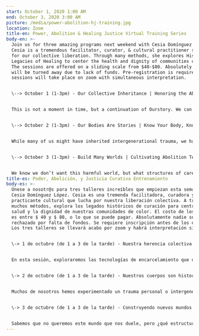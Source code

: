 ```yaml
---
start: October 1, 2020 1:00 AM
end: October 3, 2020 3:00 AM
picture: /media/power-abolition-hj-training.jpg
location: Zoom
title-en: Power, Abolition & Healing Justice Virtual Training Series
body-en: >-
  Join us for three amazing programs next weekend with Cesia Domínguez López.
  Cesia is a tremendous facilitator, curator, & cultural practitioner striving
  for our collective liberation. Through many methods, she explores Historical
  Legacies of Healing to center the health and dignity of communities of color.
  The sessions are offered on a sliding scale from $40-$80. Absolutely no one
  will be turned away due to lack of funds. Pre-registration is required. The
  sessions will take place on zoom with simultaneous interpretation.


  \--> October 1 (1-3pm) - Our Collective Inheritance | Honoring the Abolition Lineage


  This is not a moment in time, but a continuation of Ourstory. We can see and feel the lasting impacts resulting from the logic of domination exported worldwide. In this session, we will explore the incarceration technologies the state uses to maintain power and domination while still centering the deep resilience of our abolitionist elders.


  \--> October 2 (1-3pm) - Our Bodies Are Stories | Know Your Body, Know Your Role


  While many of us might have inherited intergenerational trauma, we have also inherited generational legacies of healing, resistance, resilience, and (re)imagination. Our bodies are medicine. In this session, we will explore how our medicine can nourish our abolitionist movements to end incarceration in all its forms.


  \--> October 3 (1-3pm) - Build Many Worlds | Cultivating Abolition Technologies


  We know we don’t want this harmful world, but what structures of care are we building for our new worlds? Inspired by los Zapatistas, this session explores how might we build a world where many different worlds fit? What seeds can we be planting today for our many new worlds? For worlds centered around care and dignity for all bodies?
title-es: Poder, Abolición, y Justicia Curativa Entrenamiento
body-es: >-
  Únese a nosotr@s para tres talleres increíbles que empiezan esta semana con
  Cesia Domínguez López. Cesia es una tremenda facilitadora, curadora y
  practicante cultural que lucha por nuestra liberación colectiva. A través de
  muchos métodos, explora los legados históricos de curación para centrar la
  salud y la dignidad de nuestras comunidades de color. El costo de los eventos
  es entre $ 40 y $ 80, o lo que se puede pagar. Absolutamente nadie será
  rechazado por falta de fondos. Se requiere inscripción antes de los eventos.
  Los tres talleres se llevará acabo por zoom y habrá interpretación simultanea.


  \-> 1 de octubre (de 1 a 3 de la tarde) - Nuestra herencia colectiva | Honrando el linaje de la abolición


  En esta sesión, exploraremos las tecnologías de encarcelamiento que utiliza el estado para mantener el poder y la dominación, mientras honramos la profunda resistencia de nuestros antepasados abolicionistas.


  \-> 2 de octubre (de 1 a 3 de la tarde) - Nuestros cuerpos son historias | Conozca su cuerpo, conozca su papel


  Muchos de nosotros hemos experimentado un trauma personal o intergeneracional, pero también hemos heredado legados de curación, resistencia, y (re)imaginación. Nuestros cuerpos son medicina. En esta sesión, exploraremos cómo nuestra medicina puede nutrir nuestros movimientos abolicionistas para poner fin al encarcelamiento y la detención en todas sus formas.


  \-> 3 de octubre (de 1 a 3 de la tarde) - Construyendo nuevos mundos | Cultivando tecnologías de abolición


  Sabemos que no queremos este mundo que nos duele, pero ¿qué estructuras estamos construyendo para nuestros nuevos mundos? Inspirada por los zapatistas, esta sesión explora cómo podríamos construir un mundo donde quepan muchos mundos diferentes. ¿Qué semillas podemos sembrar hoy para nuestros mundos nuevos? ¿Por mundos centrados en el cuidado y la dignidad de todos nosotros?
---
```

